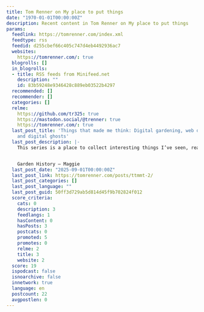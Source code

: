 ```yaml
---
title: Tom Renner on My place to put things
date: "1970-01-01T00:00:00Z"
description: Recent content in Tom Renner on My place to put things
params:
  feedlink: https://tomrenner.com/index.xml
  feedtype: rss
  feedid: d255cbef66c405c747d4eb4492936ac7
  websites:
    https://tomrenner.com/: true
  blogrolls: []
  in_blogrolls:
  - title: RSS feeds from Minifeed.net
    description: ""
    id: 83b59248e9346428c889eb03522b4297
  recommended: []
  recommender: []
  categories: []
  relme:
    https://github.com/tr325: true
    https://mastodon.social/@trenner: true
    https://tomrenner.com/: true
  last_post_title: 'Things that made me think: Digital gardening, web degradation,
    and digital ghosts'
  last_post_description: |-
    This series is a place to collect interesting things I’ve seen, read, or heard, along with some brief thoughts (often incomplete and/or inconclusive) that they provoked.


    Garden History – Maggie
  last_post_date: "2025-09-01T00:00:00Z"
  last_post_link: https://tomrenner.com/posts/ttmmt-2/
  last_post_categories: []
  last_post_language: ""
  last_post_guid: 50ff3d729ab5d814d45f9b702824f012
  score_criteria:
    cats: 0
    description: 3
    feedlangs: 1
    hasContent: 0
    hasPosts: 3
    postcats: 0
    promoted: 5
    promotes: 0
    relme: 2
    title: 3
    website: 2
  score: 19
  ispodcast: false
  isnoarchive: false
  innetwork: true
  language: en
  postcount: 22
  avgpostlen: 0
---
```

